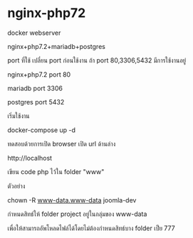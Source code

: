 # nginx-php72
docker webserver

nginx+php7.2+mariadb+postgres

port ที่ใช้ เปลี่ยน port ก่อนใช้งาน ถ้า port 80,3306,5432 มีการใช้งานอยู่

nginx+php7.2 port 80

mariadb port 3306

postgres port 5432

เริ่มใช้งาน

docker-compose up -d

ทดสอบด้วยการเปิด browser เปิด url ด้านล่าง

http://localhost

เขียน code php ไว้ใน folder "www"

ตัวอย่าง

chown -R www-data.www-data joomla-dev

กำหนดสิทธ์ให้ folder project อยู่ในกลุ่มของ www-data 

เพื่อให้สามารถอัพโหลดไฟล์ได้โดยไม่ต้องกำหนดสิทธ์บาง folder เป็ย 777
